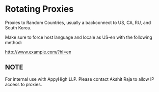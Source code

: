 # Rotating Proxies

Proxies to Random Countries, usually a backconnect to US, CA, RU, and South Korea.

Make sure to force host language and locale as US-en with the following method:

http://www.example.com/?hl=en

## NOTE
For internal use with AppyHigh LLP. Please contact Akshit Raja to allow IP access to proxies.

